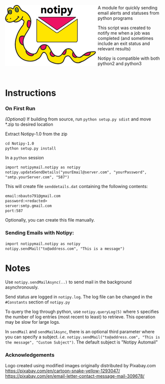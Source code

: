 <img src=https://github.com/nbryans/notipy/blob/master/Logo/notipyLogo.png width=300px align=left>
<!---# notipy-->
A module for quickly sending email alerts and statuses from python programs


This script was created to notify me when a job was completed (and sometimes include an exit status and relevant results)


Notipy is compatible with both python2 and python3

<br />

# Instructions

### On First Run
*(Optional)* If building from source, run `python setup.py sdist` and move *.zip to desired location

Extract Notipy-1.0 from the zip
```
cd Notipy-1.0
python setup.py install
```
In a `python` session
```
import notipymail.notipy as notipy
notipy.updateSendDetails("yourEmail@server.com", "yourPassword", "smtp.yourServer.com", "587")
```
This will create file  `senddetails.dat` containing the following contents:
```
email:nbauto791@gmail.com
password:<redacted>
server:smtp.gmail.com
port:587
```
Optionally, you can create this file manually.

### Sending Emails with Notipy:
```
import notipymail.notipy as notipy
notipy.sendMail("to@address.com", "This is a message")
```

# Notes
Use `notipy.sendMailAsync(..)` to send mail in the background asynchronously.

Send status are logged in `notipy.log`. The log file can be changed in the `#Constants` section of `notipy.py`

To query the log through python, use `notipy.queryLog(5)` where `5` specifies the number of log entries (most recent to least) to retrieve. This operation may be slow for large logs.

In `sendMail` and `sendMailAsync`, there is an optional third parameter where you can specify a subject. *i.e.* `notipy.sendMail("to@address.com", "This is the message", "Custom Subject")`. The default subject is "Notipy Automail"


### Acknowledgements
Logo created using modified images originally distributed by Pixabay.com
https://pixabay.com/en/cartoon-snake-yellow-1293047/
https://pixabay.com/en/email-letter-contact-message-mail-309678/

